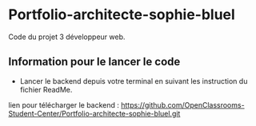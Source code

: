 # Portfolio-architecte-sophie-bluel

Code du projet 3 développeur web.

## Information pour le lancer le code

 - Lancer le backend depuis votre terminal en suivant les instruction du fichier ReadMe.

lien pour télécharger le backend :
https://github.com/OpenClassrooms-Student-Center/Portfolio-architecte-sophie-bluel.git


